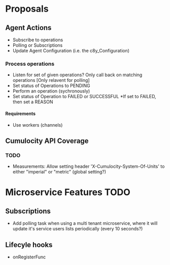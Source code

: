 # Proposals

## Agent Actions

* Subscribe to operations
* Polling or Subscriptions
* Update Agent Configuration (i.e. the c8y_Configuration)


### Process operations

* Listen for set of given operations? Only call back on matching operations [Only relavent for polling]
* Set status of Operations to PENDING
* Perform an operation (sychronously)
* Set status of Operation to FAILED or SUCCESSFUL *If set to FAILED, then set a REASON


#### Requirements

* Use workers (channels)


## Cumulocity API Coverage

### TODO

* Measurements: Allow setting header 'X-Cumulocity-System-Of-Units' to either "imperial" or "metric" (global setting?)


# Microservice Features TODO

## Subscriptions
 * Add polling task when using a multi tenant microservice, where it will update it's service users lists periodically (every 10 seconds?)

## Lifecyle hooks
 * onRegisterFunc

